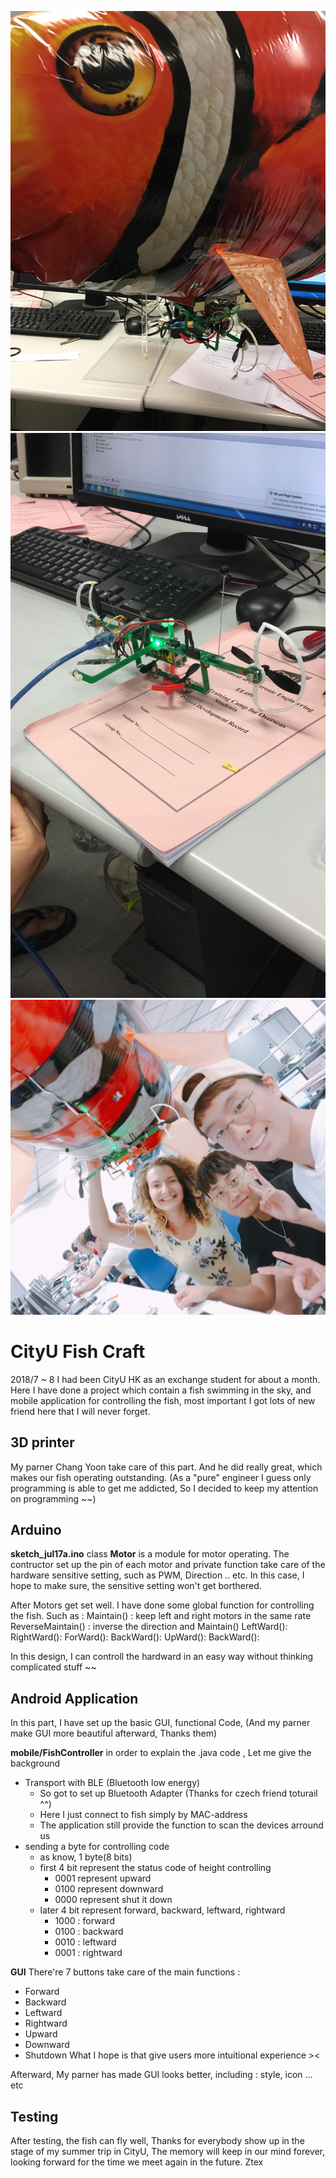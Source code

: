 ![fish](/37900068_1742620875852969_2346286036180533248_n.jpg)
![fish](/37916841_1736932523088471_2606516030175969280_n.jpg)
![fish](/38209656_279744019498601_1772185858032533504_n.jpg)

CityU Fish Craft
===

2018/7 ~ 8 I had been CityU HK as an exchange student for about a month.
Here I have done a project which contain a fish swimming in the sky, and mobile application for controlling the fish, most important I got lots of new friend here that I will never forget.

3D printer 
---
My parner Chang Yoon take care of this part. And he did really great, which makes our fish operating outstanding.
(As a "pure" engineer I guess only programming is able to get me addicted, So I decided to keep my attention on programming ~~)

Arduino
---
**sketch_jul17a.ino**
class **Motor** is a module for motor operating. The contructor set up the pin of each motor and private function take care of the hardware sensitive setting, such as PWM, Direction .. etc. In this case, I hope to make sure, the sensitive setting won't get borthered. 

After Motors get set well. I have done some global function for controlling the fish. Such as :
Maintain() : keep left and right motors in the same rate
ReverseMaintain() : inverse the direction and Maintain()
LeftWard():
RightWard():
ForWard():
BackWard():
UpWard():
BackWard():

In this design, I can controll the hardward in an easy way without thinking complicated stuff ~~

Android Application
---
In this part, I have set up the basic GUI, functional Code, (And my parner make GUI more beautiful afterward, Thanks them)

**mobile/FishController**
in order to explain the .java code , Let me give the background
* Transport with BLE (Bluetooth low energy)
  * So got to set up Bluetooth Adapter (Thanks for czech friend toturail ^^)
  * Here I just connect to fish simply by MAC-address
  * The application still provide the function to scan the devices arround us
* sending a byte for controlling code
  * as know, 1 byte(8 bits)
  * first 4 bit represent the status code of height controlling
    * 0001 represent upward
    * 0100 represent downward
    * 0000 represent shut it down
  * later 4 bit represent forward, backward, leftward, rightward
    * 1000 : forward
    * 0100 : backward
    * 0010 : leftward
    * 0001 : rightward

**GUI**
There're 7 buttons take care of the main functions : 
* Forward
* Backward
* Leftward
* Rightward
* Upward
* Downward
* Shutdown
What I hope is that give users more intuitional experience ><

Afterward, My parner has made GUI looks better, including : style, icon ... etc

Testing
---
After testing, the fish can fly well, Thanks for everybody show up in the stage of my summer trip in CityU, The memory will keep in our mind forever, looking forward for the time we meet again in the future. Ztex
